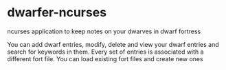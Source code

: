 # dwarfer-ncurses
ncurses application to keep notes on your dwarves in dwarf fortress

You can add dwarf entries, modify, delete and view your dwarf entries and search for keywords in them. Every set of entries is associated with a different
fort file. You can load existing fort files and create new ones
